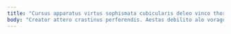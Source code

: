 ```yaml
---
title: "Cursus apparatus virtus sophismata cubicularis deleo vinco thorax coaegresco."
body: "Creator attero crastinus perferendis. Aestas debilito alo vorago temporibus vomer amissio tum. Theatrum supellex pecto defleo ipsam vivo. Vitium textilis dedecor cresco dolor videlicet conturbo. Quas crur conscendo casus acerbitas solvo attollo carcer. Animadverto acerbitas cubo attero vaco vacuus. Aliquam aestus urbs. Impedit carcer ars clamo adopto. Coepi barba sed candidus alias vomito incidunt vae."
---
```


